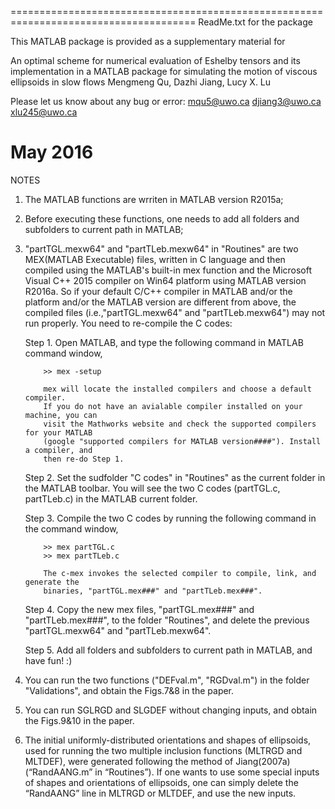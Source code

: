 ======================================================================================
ReadMe.txt for the package

This MATLAB package is provided as a supplementary material for

An optimal scheme for numerical evaluation of Eshelby tensors and its 
implementation in a MATLAB package for simulating the motion of viscous 
ellipsoids in slow flows
Mengmeng Qu, Dazhi Jiang, Lucy X. Lu

Please let us know about any bug or error:
       mqu5@uwo.ca
       djiang3@uwo.ca
       xlu245@uwo.ca 

May 2016
=======================================================================================
NOTES
1) The MATLAB functions are wrriten in MATLAB version R2015a;

2) Before executing these functions, one needs to add all folders and subfolders to 
   current path in MATLAB;

3) "partTGL.mexw64" and "partTLeb.mexw64" in "Routines" are two MEX(MATLAB Executable) 
   files, written in C language and then compiled using the MATLAB's built-in mex 
   function and the Microsoft Visual C++ 2015 compiler on Win64 platform using MATLAB 
   version R2016a. 
   So if your default C/C++ compiler in MATLAB and/or the platform and/or the MATLAB 
   version are different from above, the compiled files (i.e.,"partTGL.mexw64" and 
   "partTLeb.mexw64") may not run properly. You need to re-compile the C codes:
   
   Step 1. Open MATLAB, and type the following command in MATLAB command window,
   
           >> mex -setup
		   
           mex will locate the installed compilers and choose a default compiler. 
           If you do not have an avialable compiler installed on your machine, you can
           visit the Mathworks website and check the supported compilers for your MATLAB
           (google "supported compilers for MATLAB version####"). Install a compiler, and
           then re-do Step 1.
		   
   Step 2. Set the sudfolder "C codes" in "Routines" as the current folder in the MATLAB
           toolbar. You will see the two C codes (partTGL.c, partTLeb.c) in the MATLAB 
	       current folder. 
			
   Step 3. Compile the two C codes by running the following command in the command window,

           >> mex partTGL.c
           >> mex partTLeb.c

           The c-mex invokes the selected compiler to compile, link, and generate the 
           binaries, "partTGL.mex###" and "partTLeb.mex###". 	
		   
   Step 4. Copy the new mex files, "partTGL.mex###" and "partTLeb.mex###", to the folder "Routines",
           and delete the previous "partTGL.mexw64" and "partTLeb.mexw64".

   Step 5. Add all folders and subfolders to current path in MATLAB, and have fun! :)

4) You can run the two functions ("DEFval.m", "RGDval.m") in the folder "Validations", 
   and obtain the Figs.7&8 in the paper.

5) You can run SGLRGD and SLGDEF without changing inputs, and obtain the Figs.9&10 in the paper.
   
6) The initial uniformly-distributed orientations and shapes of ellipsoids, used for running 
   the two multiple inclusion functions (MLTRGD and MLTDEF), were generated following the method 
   of Jiang(2007a) (“RandAANG.m” in “Routines”). If one wants to use some special inputs of shapes 
   and orientations of ellipsoids, one can simply delete the “RandAANG” line in MLTRGD or MLTDEF, 
   and use the new inputs. 
